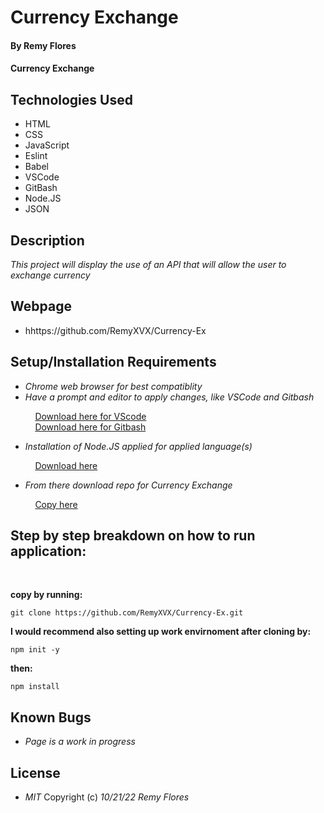 # Currency Exchange

#### By **Remy Flores**

#### **Currency Exchange**

## Technologies Used
* HTML
* CSS
* JavaScript
* Eslint
* Babel
* VSCode
* GitBash
* Node.JS
* JSON

## Description
_This project will display the use of an API that will allow the user to exchange currency_

## Webpage
* hhttps://github.com/RemyXVX/Currency-Ex

## Setup/Installation Requirements
* _Chrome web browser for best compatiblity_
* _Have a prompt and editor to apply changes, like VSCode and Gitbash_

&nbsp;&nbsp;&nbsp;&nbsp;&nbsp;&nbsp;&nbsp;&nbsp;&nbsp;&nbsp;[Download here for VScode](https://code.visualstudio.com/download)<br>
&nbsp;&nbsp;&nbsp;&nbsp;&nbsp;&nbsp;&nbsp;&nbsp;&nbsp;&nbsp;[Download here for Gitbash](https://git-scm.com/downloads)

* _Installation of Node.JS applied for applied language(s)_

&nbsp;&nbsp;&nbsp;&nbsp;&nbsp;&nbsp;&nbsp;&nbsp;&nbsp;&nbsp;[Download here](https://nodejs.org/en/download/)

* _From there download repo for *Currency Exchange*_

&nbsp;&nbsp;&nbsp;&nbsp;&nbsp;&nbsp;&nbsp;&nbsp;&nbsp;&nbsp;[Copy here](https://github.com/RemyXVX/Currency-Ex)

## Step by step breakdown on how to run application: ##
<br>

**copy by running:**

```
git clone https://github.com/RemyXVX/Currency-Ex.git
````
**I would recommend also setting up work envirnoment after cloning by:**
```
npm init -y
```
**then:**
```
npm install
```

## Known Bugs
* _Page is a work in progress_

## License
* _MIT_
Copyright (c) _10/21/22_ _Remy Flores_
